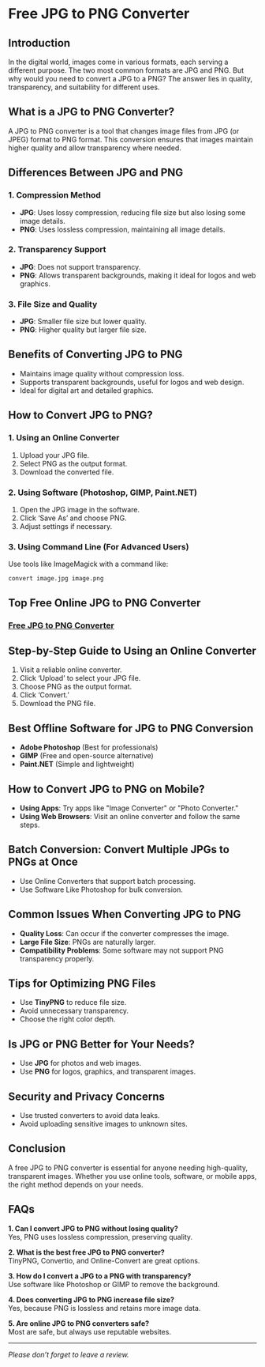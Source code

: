 # Free JPG to PNG Converter

## Introduction

In the digital world, images come in various formats, each serving a different purpose. The two most common formats are JPG and PNG. But why would you need to convert a JPG to a PNG? The answer lies in quality, transparency, and suitability for different uses.

## What is a JPG to PNG Converter?

A JPG to PNG converter is a tool that changes image files from JPG (or JPEG) format to PNG format. This conversion ensures that images maintain higher quality and allow transparency where needed.

## Differences Between JPG and PNG

### 1. Compression Method

- **JPG**: Uses lossy compression, reducing file size but also losing some image details.
- **PNG**: Uses lossless compression, maintaining all image details.

### 2. Transparency Support

- **JPG**: Does not support transparency.
- **PNG**: Allows transparent backgrounds, making it ideal for logos and web graphics.

### 3. File Size and Quality

- **JPG**: Smaller file size but lower quality.
- **PNG**: Higher quality but larger file size.

## Benefits of Converting JPG to PNG

- Maintains image quality without compression loss.
- Supports transparent backgrounds, useful for logos and web design.
- Ideal for digital art and detailed graphics.

## How to Convert JPG to PNG?

### 1. Using an Online Converter

1. Upload your JPG file.
2. Select PNG as the output format.
3. Download the converted file.

### 2. Using Software (Photoshop, GIMP, Paint.NET)

1. Open the JPG image in the software.
2. Click ‘Save As’ and choose PNG.
3. Adjust settings if necessary.

### 3. Using Command Line (For Advanced Users)

Use tools like ImageMagick with a command like:

```
convert image.jpg image.png
```

## Top Free Online JPG to PNG Converter

### [Free JPG to PNG Converter](https://freejpgtopng.site/)

## Step-by-Step Guide to Using an Online Converter

1. Visit a reliable online converter.
2. Click ‘Upload’ to select your JPG file.
3. Choose PNG as the output format.
4. Click ‘Convert.’
5. Download the PNG file.

## Best Offline Software for JPG to PNG Conversion

- **Adobe Photoshop** (Best for professionals)
- **GIMP** (Free and open-source alternative)
- **Paint.NET** (Simple and lightweight)

## How to Convert JPG to PNG on Mobile?

- **Using Apps**: Try apps like "Image Converter" or "Photo Converter."
- **Using Web Browsers**: Visit an online converter and follow the same steps.

## Batch Conversion: Convert Multiple JPGs to PNGs at Once

- Use Online Converters that support batch processing.
- Use Software Like Photoshop for bulk conversion.

## Common Issues When Converting JPG to PNG

- **Quality Loss**: Can occur if the converter compresses the image.
- **Large File Size**: PNGs are naturally larger.
- **Compatibility Problems**: Some software may not support PNG transparency properly.

## Tips for Optimizing PNG Files

- Use **TinyPNG** to reduce file size.
- Avoid unnecessary transparency.
- Choose the right color depth.

## Is JPG or PNG Better for Your Needs?

- Use **JPG** for photos and web images.
- Use **PNG** for logos, graphics, and transparent images.

## Security and Privacy Concerns

- Use trusted converters to avoid data leaks.
- Avoid uploading sensitive images to unknown sites.

## Conclusion

A free JPG to PNG converter is essential for anyone needing high-quality, transparent images. Whether you use online tools, software, or mobile apps, the right method depends on your needs.

## FAQs

**1. Can I convert JPG to PNG without losing quality?**  
Yes, PNG uses lossless compression, preserving quality.

**2. What is the best free JPG to PNG converter?**  
TinyPNG, Convertio, and Online-Convert are great options.

**3. How do I convert a JPG to a PNG with transparency?**  
Use software like Photoshop or GIMP to remove the background.

**4. Does converting JPG to PNG increase file size?**  
Yes, because PNG is lossless and retains more image data.

**5. Are online JPG to PNG converters safe?**  
Most are safe, but always use reputable websites.

---

*Please don’t forget to leave a review.*

